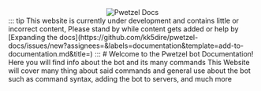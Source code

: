 <div align="center">
	<img src="https://i.ibb.co/hF0D8g7/banner.png" title="Pwetzel Docs" alt="Pwetzel Docs" />
</div>
::: tip
   This website is currently under development and contains little or incorrect content, Please stand by while content gets added or help by [Expanding the docs](https://github.com/kk5dire/pwetzel-docs/issues/new?assignees=&labels=documentation&template=add-to-documentation.md&title=)
:::
# Welcome to the Pwetzel bot Documentation!
Here you will find info about the bot and its many commands
This Website will cover many thing about said commands and general use about the bot such as command syntax, adding the bot to servers, and much more

